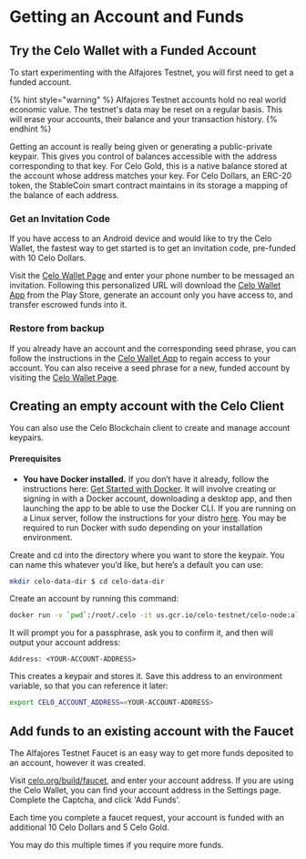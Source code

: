 # Getting an Account and Funds

## Try the Celo Wallet with a Funded Account

To start experimenting with the Alfajores Testnet, you will first need to get a funded account.

{% hint style="warning" %}
Alfajores Testnet accounts hold no real world economic value. The testnet's data may be reset on a regular basis. This will erase your accounts, their balance and your transaction history.
{% endhint %}

Getting an account is really being given or generating a public-private keypair. This gives you control of balances accessible with the address corresponding to that key. For Celo Gold, this is a native balance stored at the account whose address matches your key. For Celo Dollars, an ERC-20 token, the StableCoin smart contract maintains in its storage a mapping of the balance of each address.

### Get an Invitation Code

If you have access to an Android device and would like to try the Celo Wallet, the fastest way to get started is to get an invitation code, pre-funded with 10 Celo Dollars.

Visit the [Celo Wallet Page](https://celo.org/build/wallet) and enter your phone number to be messaged an invitation. Following this personalized URL will download the [Celo Wallet App](https://play.google.com/store/apps/details?id=org.celo.mobile.alfajores) from the Play Store, generate an account only you have access to, and transfer escrowed funds into it.

### Restore from backup

If you already have an account and the corresponding seed phrase, you can follow the instructions in the [Celo Wallet App](https://play.google.com/store/apps/details?id=org.celo.mobile.alfajores) to regain access to your account. You can also receive a seed phrase for a new, funded account by visiting the [Celo Wallet Page](https://celo.org/build/wallet).

## Creating an empty account with the Celo Client

You can also use the Celo Blockchain client to create and manage account keypairs.

#### **Prerequisites**

- **You have Docker installed.** If you don’t have it already, follow the instructions here: [Get Started with Docker](https://www.docker.com/get-started). It will involve creating or signing in with a Docker account, downloading a desktop app, and then launching the app to be able to use the Docker CLI. If you are running on a Linux server, follow the instructions for your distro [here](https://docs.docker.com/install/#server). You may be required to run Docker with sudo depending on your installation environment.

Create and cd into the directory where you want to store the keypair. You can name this whatever you’d like, but here’s a default you can use:

```bash
mkdir celo-data-dir $ cd celo-data-dir
```

Create an account by running this command:

```bash
docker run -v `pwd`:/root/.celo -it us.gcr.io/celo-testnet/celo-node:alfajores account new
```

It will prompt you for a passphrase, ask you to confirm it, and then will output your account address:

`Address: <YOUR-ACCOUNT-ADDRESS>`

This creates a keypair and stores it. Save this address to an environment variable, so that you can reference it later:

```bash
export CELO_ACCOUNT_ADDRESS=<YOUR-ACCOUNT-ADDRESS>
```

## **Add funds to an existing account with the Faucet**

The Alfajores Testnet Faucet is an easy way to get more funds deposited to an account, however it was created.

Visit [celo.org/build/faucet](https://celo.org/build/faucet), and enter your account address. If you are using the Celo Wallet, you can find your account address in the Settings page. Complete the Captcha, and click 'Add Funds'.

Each time you complete a faucet request, your account is funded with an additional 10 Celo Dollars and 5 Celo Gold.

You may do this multiple times if you require more funds.
